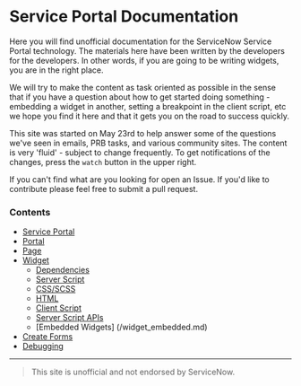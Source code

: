 # Service Portal Documentation
Here you will find unofficial documentation for the ServiceNow Service Portal technology.   The materials here have been written by the developers for the developers.  In other words, if you are going to be writing widgets, you are in the right place.

We will try to make the content as task oriented as possible in the sense that if you have a question about how to get started doing something - embedding a widget in another, setting a breakpoint in the client script, etc we hope you find it here and that it gets you on the road to success quickly.   

This site was started on May 23rd to help answer some of the questions we've seen in emails, PRB tasks, and various community sites.   The content is very 'fluid' - subject to change frequently.   To get notifications of the changes, press the `watch` button in the upper right.

If you can't find what are you looking for open an Issue. If you'd like to contribute please feel free to submit a pull request.

### Contents

+ [Service Portal](/service_portal.md)
+ [Portal](/portal.md)
+ [Page](/page.md)
+ [Widget](/widget.md)
  - [Dependencies](/widget_dependencies.md)
  - [Server Script](/widget_server_script.md)
  - [CSS/SCSS](/widget_css.md)
  - [HTML](/widget_html.md)
  - [Client Script](/widget_client_script.md)
  - [Server Script APIs](/widget_server_script_apis.md)
  - [Embedded Widgets] (/widget_embedded.md)
+ [Create Forms](/create_forms.md)
+ [Debugging](/debugging.md)

___

>This site is unofficial and not endorsed by ServiceNow.

